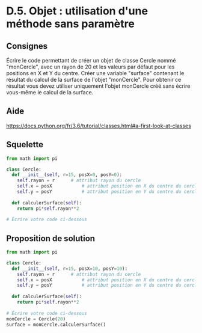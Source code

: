 # D.5. Objet : utilisation d'une méthode sans paramètre

## Consignes

Écrire le code permettant de créer un objet de classe Cercle nommé "monCercle", avec un rayon de 20 et les valeurs par défaut pour les positions en X et Y du centre. Créer une variable "surface" contenant le résultat du calcul de la surface de l'objet "monCercle". Pour obtenir ce résultat vous devez utiliser uniquement l'objet monCercle créé sans écrire vous-même le calcul de la surface.

## Aide

https://docs.python.org/fr/3.6/tutorial/classes.html#a-first-look-at-classes

## Squelette

```python
from math import pi

class Cercle:
  def __init__(self, r=15, posX=0, posY=0):
    self.rayon = r		# attribut rayon du cercle
    self.x = posX			# attribut position en X du centre du cercle
    self.y = posY			# attribut position en Y du centre du cercle
  
  def calculerSurface(self):
    return pi*self.rayon**2
  
# Écrire votre code ci-dessous

```

## Proposition de solution

```python
from math import pi

class Cercle:
  def __init__(self, r=15, posX=10, posY=10):
    self.rayon = r		# attribut rayon du cercle
    self.x = posX			# attribut position en X du centre du cercle
    self.y = posY			# attribut position en Y du centre du cercle
  
  def calculerSurface(self):
    return pi*self.rayon**2
    
# Écrire votre code ci-dessous
monCercle = Cercle(20)
surface = monCercle.calculerSurface()
```

